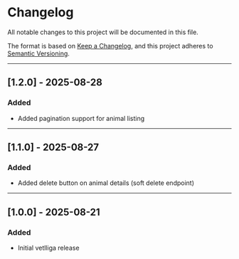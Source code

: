 # Changelog
All notable changes to this project will be documented in this file.

The format is based on [Keep a Changelog](https://keepachangelog.com/en/1.1.0/),
and this project adheres to [Semantic Versioning](https://semver.org/spec/v2.0.0.html).

---

## [1.2.0] - 2025-08-28
### Added
- Added pagination support for animal listing

---

## [1.1.0] - 2025-08-27
### Added
- Added delete button on animal details (soft delete endpoint)

---

## [1.0.0] - 2025-08-21
### Added
- Initial vetlliga release